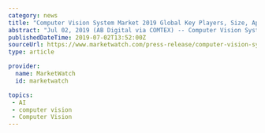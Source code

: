 ```yaml
---
category: news
title: "Computer Vision System Market 2019 Global Key Players, Size, Applications & Growth Opportunities – Analysis to 2024"
abstract: "Jul 02, 2019 (AB Digital via COMTEX) -- Computer Vision System Market 2019 Computer vision comes from modelling image processing using the techniques of machine learning. Computer vision applies machine learning to recognise patterns for interpretation of ..."
publishedDateTime: 2019-07-02T13:52:00Z
sourceUrl: https://www.marketwatch.com/press-release/computer-vision-system-market-2019-global-key-players-size-applications-growth-opportunities-analysis-to-2024-2019-07-02
type: article

provider:
  name: MarketWatch
  id: marketwatch

topics:
 - AI
 - computer vision
 - Computer Vision
---
```

